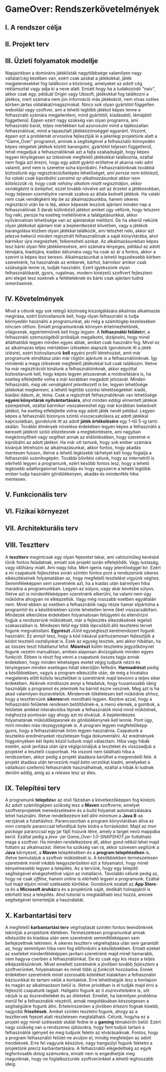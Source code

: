 # GameOver: Rendszerkövetelmények

## I. A rendszer célja

## II. Projekt terv

## III. Üzleti folyamatok modellje

Napjainkban a domináns játéklisták nagytöbbsége valamilyen nagy vállalat/cég kezében van,
ezért csak azokat a játékokkal, játék megjelenésekkel fog találkozni a közönség, amelyeket az
adott cég reklámoztat vagy adja ki a neve alatt. Emiatt hogy ha a tudakozódó "naív", akkor csak
egy, példuál Origin vagy Ubisoft, játékokkal fog találkozni a játékos, mert számára nem jön 
információ más játékokról, nem olvas széles körben jártas oldalakat/magazinokat. Nincs sok olyan
gyártótól független weboldal vagy szoftver, ami a lehető legtöbb játékot képes lenne a felhasználó
számára megjeleníteni, mind gyártótól, kiadásától, témájától függetlenül. Éppen ezért nagy szükség
van olyan programra, ami felhasználó barát, teljes mértékben tud azonosulni mind a tájékozatlan
felhasználóval, mind a tapasztalt játékközönséggel egyaránt. Viszont, éppen ezt a problémát orvosolva
fejlesztjük ki a jelenlegi projektünk alatt a "Game_Over" programot, aminek a segítségével a
felhasználó könnyedén képes rengetek játékok között barangolni, gyártótól teljesen függetlenül,
tehát megadjuk a felhasználóknak azt a fajta szabadságát, hogy képes legyen ténylegesen az 
ízlésének megfelelő játékokkal találkoznia, ezáltal nem fogja azt érezni, hogy egy adott gyártó
eröltetve el akarna neki adni valamit, amit nem is szeretne soha kipróbálni. Felhasználóinknak 
továbbá biztosítunk egy regisztráció/belépés lehetőséget, _ami persze nem kötelező, ha valaki csak
kipróbálni szeretné az alkalmazásunkat akkor nem kötelezzük rá, hogy csak néhány alkalom miatt
regisztráljon, ekkor vendégként is beléphet_, ezzel tovább növelve azt az érzetet a játékosokban, hogy teljesen
személyére vannak szabva az általa kedvelt játékok. Ha valaki nem csak vendégként lép be az 
alkalmazásunkba, hanem sikeres regisztáció után be is lép, akkor képesek leszünk ajánlani minden 
nap a felhasználónak 3 darab különböző játékot amiket úgy véltünk, hogy tetszeni fog neki, persze 
ha esetleg mellélőnénk a találgatásunkkal, akkor nyilvánvalóan lehetősége van az ajánlatokat
mellőzni. De ha sikerül nekünk olyan játékokat ajánlani már a bejelentkezést követően,
vagy a játékok barangolása közben olyan játékkal találkozik, ami tetszhet neki, akkor azt jelezve
bekerül minden regisztrált felhasználónak a saját könyvtárába, ahol bármikor újra megnézheti, felkeresheti
azokat. Az alkalmazásunkban képes lesz bárki olyan féle játékkeresésre, ami számára lényeges,
például az adott témájára, kiadójára, kiadási dátumára vagy ha csak az ár a fontos, akkor
a szerint is képes lesz keresni. Alkalmazásunkat a lehető legszélesebb körben szeretnénk, ha használnák
az emberek, bárhol, bármikor amikor csak szükségük lenne rá, tudják használni. Ezért igyekszünk 
olyan felhasználóbarát, gyors, rugalmas, modern kinézetű szoftvert fejleszteni ami eleget tesz
ezeknek a feltételeknek és bárki csak ajánlani tudná ismerőseinek.


## IV. Követelmények

Mivel a célunk egy sok retegű közönség kiszolgálására alkalmas alkalmazás megírása, ezért biztosítanunk
kell, hogy olyan felhasználó is tudja könnyedén használni a programunkat, aki még a számitógép
kezelésében nincsen otthon. Emiatt programunknak könnyen értelmezhetőnek, világosnak, egyértelműnek
kell hogy legyen. A **felhasználói felület**et, a felhasználó szemszögéből próbáljuk megalkotni, 
dizájnolni, hogy minél átláthatóbb legyen minden egyes ablak, amiket csak használni fog. Mivel
ez az alkalmazás teljes mértékben ízléseken alapszik (gondolunk itt a játék ízlésre), ezért 
biztosítanunk **kell** egyéni profil létrehozást, amit már programunk elindítása után már rögtön 
ajánlunk is a felhasználóinknak. Így mindenki a maga ízlésének megfelelő játékokkal tud csak 
találkozni. Illetve ha már regisztrációt kínálunk a felhasználóinknak, akkor egyúttal biztosítanunk 
kell, hogy képes legyen jelszavának a módosítására is, ha esetleg elfelejtette volna a már 
korábban megadott jelszavát. Minden felhasználó, _még aki vendégként jelentkezett is be_, 
legyen lehetősége játékokat megkeresni, a lehető legtöbb szürési lehetőségekkel: kiadó, kiadási dátum, ár, téma.
Csak a regisztrált felhasználóknak van lehetősége **egyéni könyvtárak nyílvántartására**, ahol minden eddigi
elmentett játékok szerepelnek, ezáltal bármikor visszakereshet egy már korábban bekedvelt játékot, ha
esetleg elfelejtette volna egy adott játék nevét például. Legyen képes a felhasználó bizonyos szintű
visszacsatolásra az adott játékkal kapcsolatban, gondolunk itt az adott **játék értékelésére** egy 1-től
5-ig tartó skálán. További élmények növelése érdekében legyen képes a felhasználó a keresett 
játékról szóló előzetesnek a megtekintésére, ami nagyban megkönnyítheti vagy segíthet annak az 
eldöntésében, hogy szeretné-e kipróbálni az adott játékot. Ha már ott tartunk, hogy sok ember számára kívánjuk létrehozni az alkalmazásunkat, 
akkor fontos, hogy akadás mentesen fusson, illetve a lehető legkisebb tárhelyet kell hogy foglalja
a felhasználó számítogépén. További bővítési célunk, hogy az internetről is elérhető legyen a 
programunk, ezért később fontos lesz, hogy a lehető legkisebb adatforgalomat használja és hogy 
egyszerre a lehető legtöbb ember tudja használni gördülékenyen, akadás és mindenféle hiba mentesen.

## V. Funkcionális terv

## VI. Fizikai környezet

## VII. Architekturális terv

## VIII. Tesztterv

A **tesztterv** megintcsak egy olyan fejezetet takar, ami valószínűleg kevésbé tűnik fontos feladatnak, emiatt sok projekt során elfelejtődik. Vagy lustaság, vagy időhiány miatt. Ami nagy hiba. Mert igenis nagy jelentőséggel bír. Ezért a mi csapatunk fejlesztése során szintén fontos pont a rendszerünk sikeres elkészítésének folyamatában az, hogy megfelelő tesztelést vigyünk véghez. Semmiféleképpen sem szeretnénk azt, ha a kiadás után bármilyen hiba maradna a programunkban. Legyen az súlyos, vagy akár kevésbé súlyos. Illetve azt is mindenféleképpen szeretnénk elkerülni, ha valami nem úgy működne ahogyan mi elképzeltük. Vagy még rosszabb esetben egyáltalán nem. Mivel ebben az esetben a felhasználók nagy része hamar elpártolna a programtól és a későbbiekben szinte lehetetlen lenne őket visszacsábítani. Mindezek elkerülése érdekében folyamatosan felügyelni és ellenőrizni fogjuk a rendszerünk működését, már a fejlesztés elkezdésének legelső szakaszaiban is. Mindezen felül egy több lépcsőből álló tesztelési tervet fogunk megvalósítani. **Egyrészt** *JUnit* egységteszt keretrendszert fogunk használni. Ez annyit tesz, hogy a kód írásával párhuzamosan fejlesztjük a kódot tesztelő osztályokat is. Ezek az egység tesztek, ami akkor hibátlan, ha az összes teszt hibátlanul lefut. **Másrészt** külön tesztelési jegyzőkönyvet fogunk vezetni manuálisan, amiben alaposan átvizsgálunk minden egyes funkciót. Ebben is részt fog venni a csapatunk összes tagja annak érdekében, hogy minden lehetséges esetet végig tudjunk nézni és ténylegesen minden esetleges hibát sikerüljön felfedni. **Harmadrészt** pedig a későbbiekben, vagyis a program elkészülte után, de még a hivatalos megjelenés előtt külsős tesztelőket is szeretnénk majd bevonni a teljes siker érdekében. Akiknek mindössze annyi a feladatuk, hogy huzamosabb ideig használják a programot és jelentsék ha bármit észre vesznek. Meg azt is ha akad valamilyen észrevételük. Mindennek tökéletesen kell működnie ahhoz, hogy a teszttervünk **sikeres**nek mondható legyen. Kezdve azzal, hogy a felhasználói felületek rendesen betöltődnek-e, a menü elemek, a gombok, a felületek amikkel interakcióba lépnek a felhasználók mind mind működnek, méghozzá pontosan úgy ahogy azt mi elvárjuk. A bejelentkezés folyamatának működőképesnek és gördülékenynek kell lennie. Pont úgy, mint minden más részegységnek is. A program legyen megfelelőképp gyors, hogy a felhasználónak öröm legyen használnia. Csapatunk a tesztelési eredményeket részletesen fogja dokumentálni. Az eredmények függvényében két lépés közül tudunk majd választani. Hiba vagy hibák esetén, azok javítása után újra végigcsináljuk a teszteket és visszaadjuk a projektet a tesztelő csoportnak. Ha viszont nem található hiba a rendszerben, akkor pedig a projekt átadásra kerülhet a megrendelő felé. A projekt átadása után tervezünk majd *béta verzió*kat kiadni, amelyeket a vállalkozó szellemű felhasználók használhatnak, ezáltal a hibák ki tudnak derülni addig, amíg az a *release* lesz az éles.

## IX. Telepítési terv

A programunk **telepítés**e az első fázisban a következőképpen fog kinézni. Az adott számítógépen szükség lesz a **Maven** szoftverre, amelyet szoftverprojektek menedzselésére és a build folyamat automatizálására lehet használni. Illetve rendelkezésre kell állni minimum a **Java 8**-as verzjának a futattáshoz. Parancssorban a program könyvtárában állva az *mvn compile* paranccsal lefordítjuk byte kódra a forráskódot. Majd az *mvn package* paranccsal egy jar fájlt hozunk létre, amely a target nevű mappába kerül. Ezáltal pedig a *java -jar Game_Over-1.0-SNAPSHOT.jar* futtatható maga a szoftver. Ha minden rendelkezésre áll, akkor gond nélkül lehet majd futtatni az alkalmazást. Illetve ha szükség van rá, akkor szívesen segítünk a **Java** környezet, a **Maven** telepítésében és a **program telepítésében** is, illetve bemutatjuk a szoftver működését is. A későbbiekben természetesen szeretnénk minél inkább leegyszerűsíteni ezt a folyamatot, hogy minél kényelmesebb legyen a telepítés. Az a tervünk, hogy egy telepítő segítségével elvégezhetővé vájon az installáció. Távolabbi célunk pedig az, hogy ne csak *offline*, hanem *online* is elérhető legyen a programunk. Ezáltal tud majd eljutni minél szélesebb körökbe. Gondolunk ezalatt az **App Store**-ra és a **Microsoft áruház**ra és a projektünk saját, dedikált holnapjáról is elérhető lesz a telepítés. Ahol tutorial is megtalálható lesz hozzá, aminek segítségével ismertetjük a használatát.

## X. Karbantartási terv

A megfelelő **karbantartási terv** végrhajtását szintén fontos teendőnknek tekintjük a projektünk életében. Természetesen programunkat annak elkészülte és kiadása után sem szeretnénk semmiféleképpen sem befejezettnek tekinteni. A sikeres tesztterv végrehajtása után sem garantált az, hogy semmilyen hiba nem fog előfordulni a későbbiekben. Emiatt ezeket az eseteket mindenféleképpen javítani szeretnénk majd minél hamarabb, nem hagyva cserben a felhasználóinkat. De ez csak egy kis része a teljes elképzelésünknek. Mivel emellett szeretnénk a jövőben tovább *fejleszteni* a szoftverünket, folyamatosan és minél több *új funkció*t hozzáadva. Ennek érdekében szeretnénk minél szorosabb köteléket kialakítani a felhasználói bázisunkkal és tartani velük a kontaktok. Erre lehetőségük lesz a honlapon és magán az alkalmazáson belül is. Illetve privátban is el tudják majd érni a fejlesztő csapatunk tagjait. Hallgatni fogunk az ő *észrevételeik*re is, sőt várjuk is az észrevételeket és az *ötletek*et. Emellet, ha bármilyen probléma merül fel a felhasználók részéről, annak megoldásában készségesen a segítségükre fogunk állni. Értelemszerűen a jövőben érkezni fognak kisebb, nagyobb **frissítések**. Amiket szintén tesztelni fogunk, ahogy az a teszttervek fejezet alatt részletesen megtalálható. Célunk, hogyha ez a projekt egy minél szélesebb skálát fedne le a **gaming** témakörön belül. Ezért nagy szükség van a rendszeres *újítások*ra, hogy fent tudjuk tartani a felhasználók igényeit és meg tudjunk felelni az elvárásaiknak. Fontos, hogy a program felhasználói felület ne avuljon el, mindig megfeleljen az adott trendeknek. Erre fel vagyunk készülve, nagy hangsúlyt fogunk fektetni a projektünk precíz karbantartására. A felhasználói elégedettség az egyik legfontosabb dolog számunkra, emiatt nem is engedhetjük meg magunknak, hogy ne foglalkozzunkk szoftverünkkel a lehető leghoszabb ideig.